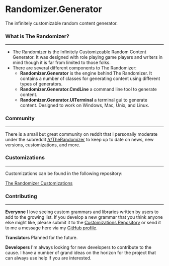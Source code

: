 # Randomizer.Generator
The infinitely customizable random content generator.

### What is The Randomizer? ###
---
* The Randomizer is the Infinitely Customizeable Random Content Generator.  It was designed with role playing game players and writers in mind though it is far from limited to those folks.
* There are several different components to The Randomizer:
  * **Randomizer.Generator** is the engine behind The Randomizer.  It contains a number of classes for generating content using different types of generators.
  * **Randomizer.Generator.CmdLine** a command line tool to generate content.
  * **Randomizer.Generator.UITerminal** a terminal gui to generate content.  Designed to work on Windows, Mac, Unix, and Linux.

### Community ###
---
There is a small but great community on reddit that I personally moderate under the subreddit [/r/TheRandomizer](http://www.reddit.com/r/therandomizer) to keep up to date on news, new versions, customizations, and more.

### Customizations ###
---
Customizations can be found in the following repository:

[The Randomizer Customizations](https://github.com/melance/TheRandomizerWPFCustomizations)

### Contributing ###
---
**Everyone**
I love seeing custom grammars and libraries written by users to add to the growing list.  If you develop a new grammar that you think anyone else might like, please submit it to the [Customizations Repository](https://github.com/melance/TheRandomizerWPFCustomizations) or send it to me a message here via my [GitHub profile](https://github.com/melance).

**Translators**
Planned for the future.

**Developers**
I'm always looking for new developers to contribute to the cause.  I have a number of grand ideas on the horizon for the project that can always use help if you are interested.
